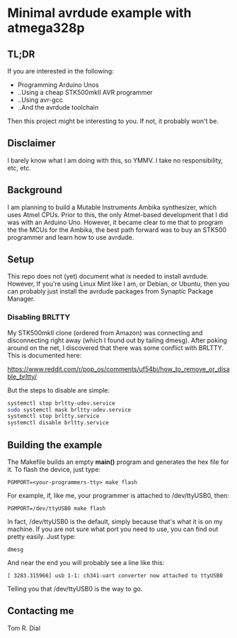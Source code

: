 # Minimal avrdude example with atmega328p

## TL;DR

If you are interested in the following:

* Programming Arduino Unos
* ..Using a cheap STK500mkII AVR programmer
* ..Using avr-gcc
* ..And the avrdude toolchain 

Then this project might be interesting to you. If not, it probably won't be.

## Disclaimer

I barely know what I am doing with this, so YMMV. I take no responsibility,
etc, etc.

## Background

I am planning to build a Mutable Instruments Ambika synthesizer, which uses
Atmel CPUs. Prior to this, the only Atmel-based development that I did was
with an Arduino Uno. However, it became clear to me that to program the the
MCUs for the Ambika, the best path forward was to buy an STK500 programmer
and learn how to use avrdude.

## Setup

This repo does not (yet) document what is needed to install avrdude. However,
If you're using Linux Mint like I am, or Debian, or Ubuntu, then you can
probably just install the avrdude packages from Synaptic Package Manager.

### Disabling BRLTTY

My STK500mkII clone (ordered from Amazon) was connecting and disconnecting
right away (which I found out by tailing dmesg). After poking around on the
net, I discovered that there was some conflict with BRLTTY. This is documented
here:

https://www.reddit.com/r/pop_os/comments/uf54bi/how_to_remove_or_disable_brltty/

But the steps to disable are simple:

```bash
systemctl stop brltty-udev.service
sudo systemctl mask brltty-udev.service
systemctl stop brltty.service
systemctl disable brltty.service
```

## Building the example

The Makefile builds an empty **main()** program and generates the hex file for
it.  To flash the device, just type:

    PGMPORT=<your-programmers-tty> make flash

For example, if, like me, your programmer is attached to /dev/ttyUSB0, then:

    PGMPORT=/dev/ttyUSB0 make flash

In fact, /dev/ttyUSB0 is the default, simply because that's what it is on my
machine. If you are not sure what port you need to use, you can find out
pretty easily.  Just type:

    dmesg

And near the end you will probably see a line like this:

    [ 3283.315966] usb 1-1: ch341-uart converter now attached to ttyUSB0

Telling you that /dev/ttyUSB0 is the way to go.

## Contacting me

Tom R. Dial <dialtr at gmail dot com>

